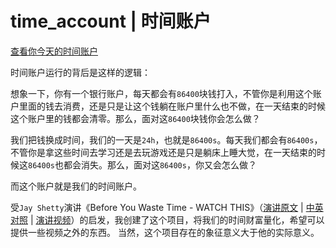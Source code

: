 # time_account | 时间账户

<a href="https://aqiongbei.github.io/time_account/" target="_blank">查看你今天的时间账户</a>

时间账户运行的背后是这样的逻辑：

想象一下，你有一个银行账户，每天都会有`86400`块钱打入，不管你是利用这个账户里面的钱去消费，还是只是让这个钱躺在账户里什么也不做，在一天结束的时候这个账户里的钱都会清零。那么，面对这`86400`块钱你会怎么做？

我们把钱换成时间，我们的一天是`24h`，也就是`86400s`。每天我们都会有`86400s`，不管你是拿这些时间去学习还是去玩游戏还是只是躺床上睡大觉，在一天结束的时候这`86400s`也都会消失。那么，面对这`86400s`，你又会怎么做？

而这个账户就是我们的时间账户。

受`Jay Shetty`演讲《Before You Waste Time - WATCH THIS》（[演讲原文](./en/README.md) | [中英对照](./zh/README.md) | <a href="https://www.bilibili.com/video/av73218111" target="_blank">演讲视频</a>）的启发，我创建了这个项目，将我们的时间财富量化，希望可以提供一些视频之外的东西。
当然，这个项目存在的象征意义大于他的实际意义。
